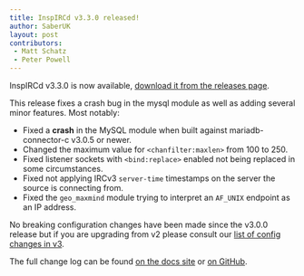 ```yaml
---
title: InspIRCd v3.3.0 released!
author: SaberUK
layout: post
contributors:
 - Matt Schatz
 - Peter Powell
---
```


InspIRCd v3.3.0 is now available, [download it from the releases page](https://github.com/inspircd/inspircd/releases).

This release fixes a crash bug in the mysql module as well as adding several minor features. Most notably:

- Fixed a **crash** in the MySQL module when built against mariadb-connector-c v3.0.5 or newer.
- Changed the maximum value for `<chanfilter:maxlen>` from 100 to 250.
- Fixed listener sockets with `<bind:replace>` enabled not being replaced in some circumstances.
- Fixed not applying IRCv3 `server-time` timestamps on the server the source is connecting from.
- Fixed the `geo_maxmind` module trying to interpret an `AF_UNIX` endpoint as an IP address.

No breaking configuration changes have been made since the v3.0.0 release but if you are upgrading from v2 please consult our [list of config changes in v3](https://docs.inspircd.org/3/breaking-changes).

<!--more-->

The full change log can be found [on the docs site](https://docs.inspircd.org/3/change-log/#inspircd-330) or [on GitHub](https://github.com/inspircd/inspircd/compare/v3.2.0...v3.3.0).